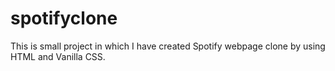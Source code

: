 # spotifyclone
This is small project in which I have created Spotify webpage clone by using HTML and Vanilla CSS.

